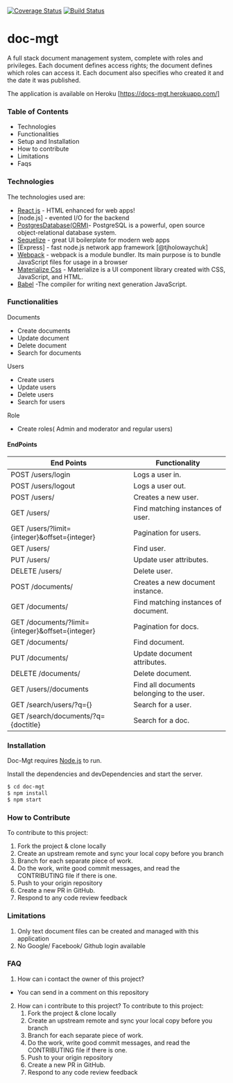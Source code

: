 [![Coverage Status](https://coveralls.io/repos/github/andela-ookwuolisa/doc-mgt/badge.svg?branch=implement-feedback)](https://coveralls.io/github/andela-ookwuolisa/doc-mgt?branch=implement-feedback)
[![Build Status](https://travis-ci.org/andela-ookwuolisa/doc-mgt.png?branch=develop)](https://travis-ci.org/andela-ookwuolisa/doc-mgt)
# doc-mgt

A full stack document management system, complete with roles and privileges. Each document defines access rights; the document defines which roles can access it. Each document also specifies who created it and the date it was published.

The application is available on Heroku [https://docs-mgt.herokuapp.com/] 

### Table of Contents

  - Technologies
  - Functionalities
  - Setup and Installation
  - How to contribute
  - Limitations
  - Faqs
  

### Technologies 
The technologies used are:

* [React js](https://facebook.github.io/react/) - HTML enhanced for web apps!
* [node.js] - evented I/O for the backend
* [PostgresDatabase(ORM)](https://www.postgresql.org/)- PostgreSQL is a powerful, open source object-relational database system. 
* [Sequelize](http://docs.sequelizejs.com/) - great UI boilerplate for modern web apps
* [Express] - fast node.js network app framework [@tjholowaychuk]
* [Webpack](https://webpack.js.org/) - webpack is a module bundler. Its main purpose is to bundle JavaScript files for usage in a browser
* [Materialize Css](http://breakdance.io) - Materialize is a UI component library created with CSS, JavaScript, and HTML.
* [Babel](https://babeljs.io/) -The compiler for writing next generation JavaScript.

  
### Functionalities

Documents
- Create documents
- Update document
- Delete document
- Search for documents

Users
- Create users
- Update users
- Delete users
- Search for users

Role
- Create roles( Admin and moderator and regular users)
 
#### EndPoints
| End Points | Functionality |
| ------ | ------ |
| POST /users/login | Logs a user in. |
|POST /users/logout | Logs a user out. |
|POST /users/| Creates a new user. |
|GET /users/|Find matching instances of user. |
| GET /users/?limit={integer}&offset={integer} | Pagination for users. |
|GET /users/<id>|Find user. |
| PUT /users/<id> |Update user attributes. |
| DELETE /users/<id> | Delete user. |
| POST /documents/ | Creates a new document instance. |
| GET /documents/ | Find matching instances of document. |
|GET /documents/?limit={integer}&offset={integer}| Pagination for docs.|
|GET /documents/<id>| Find document. |
| PUT /documents/<id> | Update document attributes.|
| DELETE /documents/<id> | Delete document. |
| GET /users/<id>/documents| Find all documents belonging to the user. |
| GET /search/users/?q={} | Search for a user. |
| GET /search/documents/?q={doctitle} |Search for a doc. |

### Installation

Doc-Mgt requires [Node.js](https://nodejs.org/) to run.

Install the dependencies and devDependencies and start the server.

```sh
$ cd doc-mgt
$ npm install 
$ npm start
```
### How to Contribute
To contribute to this project:
1. Fork the project & clone locally
2. Create an upstream remote and sync your local copy before you branch
3. Branch for each separate piece of work.
4. Do the work, write good commit messages, and read the CONTRIBUTING file if there is one.
5. Push to your origin repository
6. Create a new PR in GitHub.
7. Respond to any code review feedback

### Limitations
1. Only text document files can be created and managed with this application
2. No Google/ Facebook/ Github login available

### FAQ
1. How can i contact the owner of this project?
- You can send in a comment on this repository
2. How can i contribute to this project?
    To contribute to this project:
    1. Fork the project & clone locally
    2. Create an upstream remote and sync your local copy before you branch
    3. Branch for each separate piece of work.
    4. Do the work, write good commit messages, and read the CONTRIBUTING file if there is one.
    5. Push to your origin repository
    6. Create a new PR in GitHub.
    7. Respond to any code review feedback